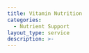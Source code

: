 ```yaml
---
title: Vitamin Nutrition
categories:
  - Nutrient Support
layout_type: service
description: >-
---
```

